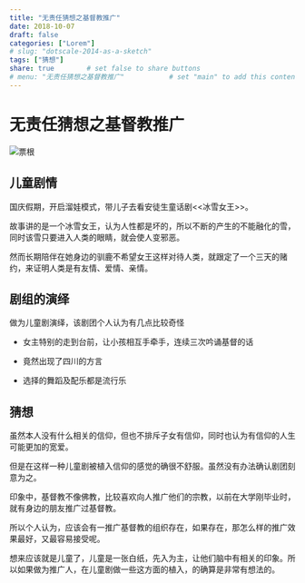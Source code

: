 ```yaml
---
title: "无责任猜想之基督教推广"
date: 2018-10-07
draft: false
categories: ["Lorem"]
# slug: "dotscale-2014-as-a-sketch"
tags: ["猜想"]
share: true        # set false to share buttons
# menu: "无责任猜想之基督教推广"           # set "main" to add this content to the main menu
---
```


# 无责任猜想之基督教推广

![票根](https://codegym.cn/images/snow-queen-tickets.jpg)

## 儿童剧情

国庆假期，开启溜娃模式，带儿子去看安徒生童话剧<<冰雪女王>>。

故事讲的是一个冰雪女王，认为人性都是坏的，所以不断的产生的不能融化的雪，同时该雪只要进入人类的眼睛，就会使人变邪恶。

然而长期陪伴在她身边的驯鹿不希望女王这样对待人类，就跟定了一个三天的赌约，来证明人类是有友情、爱情、亲情。

## 剧组的演绎

做为儿童剧演绎，该剧团个人认为有几点比较奇怪

  - 女主特别的走到台前，让小孩相互手牵手，连续三次吟诵基督的话

  - 竟然出现了四川的方言

  - 选择的舞蹈及配乐都是流行乐

## 猜想

虽然本人没有什么相关的信仰，但也不排斥子女有信仰，同时也认为有信仰的人生可能更加的宽爱。

但是在这样一种儿童剧被植入信仰的感觉的确很不舒服。虽然没有办法确认剧团刻意为之。

印象中，基督教不像佛教，比较喜欢向人推广他们的宗教，以前在大学刚毕业时，就有身边的朋友推广过基督教。

所以个人认为，应该会有一推广基督教的组织存在，如果存在，那怎么样的推广效果最好，又最容易接受呢。

想来应该就是儿童了，儿童是一张白纸，先入为主，让他们脑中有相关的印象。所以如果做为推广人，在儿童剧做一些这方面的植入，的确算是非常有想法的。
